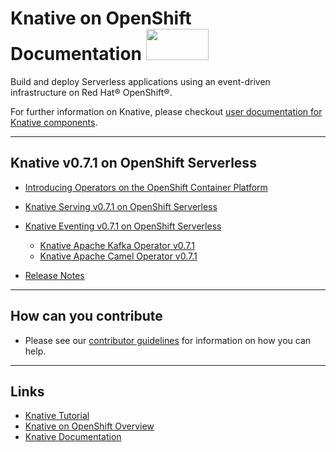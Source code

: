 
# Knative on OpenShift Documentation <img src="https://github.com/openshift-knative/docs/blob/master/images/knative-openshift-logo.png" width="100" height="50" />

Build and deploy Serverless applications using an event-driven infrastructure on Red Hat® OpenShift®.

For further information on Knative, please checkout [user documentation for Knative components](https://knative.dev/docs/).


--------------
## Knative v0.7.1 on OpenShift Serverless

* [Introducing Operators on the OpenShift Container Platform](versions/v071/introducing-operators.md)

* [Knative Serving v0.7.1 on OpenShift Serverless](versions/v071/knative-serving-v071-OCP-41.md)

* [Knative Eventing v0.7.1 on OpenShift Serverless](versions/v071/knative-eventing-v071-OCP-41.md)
  - [Knative Apache Kafka Operator v0.7.1](versions/v071/knative-eventing-v071-kafka-operator.md)
  - [Knative Apache Camel Operator v0.7.1](versions/v071/knative-eventing-v071-camel-operator.md)
  
* [Release Notes](versions/v071/rn-knative-v071-OCP-41.md)

--------------
## How can you contribute
* Please see our [contributor guidelines](con_contributing-documentation.md) for information on how you can help.

--------------
## Links
* [Knative Tutorial](https://redhat-developer-demos.github.io/knative-tutorial)
* [Knative on OpenShift Overview](https://www.openshift.com/learn/topics/knative)
* [Knative Documentation](https://github.com/knative/docs)

